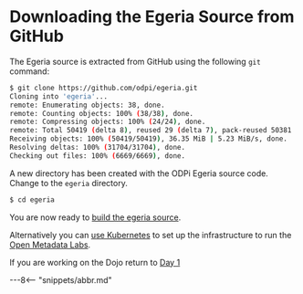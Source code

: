 <!-- SPDX-License-Identifier: CC-BY-4.0 -->
<!-- Copyright Contributors to the ODPi Egeria project. -->

# Downloading the Egeria Source from GitHub

The Egeria source is extracted from GitHub using the following `git` command:

```bash
$ git clone https://github.com/odpi/egeria.git
Cloning into 'egeria'...
remote: Enumerating objects: 38, done.
remote: Counting objects: 100% (38/38), done.
remote: Compressing objects: 100% (24/24), done.
remote: Total 50419 (delta 8), reused 29 (delta 7), pack-reused 50381
Receiving objects: 100% (50419/50419), 36.35 MiB | 5.23 MiB/s, done.
Resolving deltas: 100% (31704/31704), done.
Checking out files: 100% (6669/6669), done.
```

A new directory has been created with the ODPi Egeria source code.
Change to the `egeria` directory.

```bash
$ cd egeria
```

You are now ready to [build the egeria source](task-building-egeria-source.md).

Alternatively you can [use Kubernetes](../lab-infrastructure-guide/running-kubernetes.md)
to set up the infrastructure to run the [Open Metadata Labs](../../open-metadata-labs).

If you are working on the Dojo return to [Day 1](../../egeria-dojo/egeria-dojo-day-1-3-2-4-second-server.md)

---8<-- "snippets/abbr.md"
